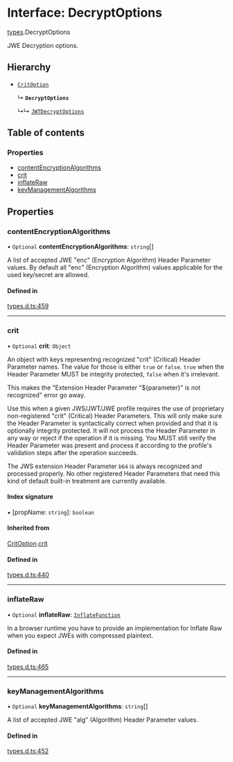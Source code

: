 # Interface: DecryptOptions

[types](../modules/types.md).DecryptOptions

JWE Decryption options.

## Hierarchy

- [`CritOption`](types.CritOption.md)

  ↳ **`DecryptOptions`**

  ↳↳ [`JWTDecryptOptions`](jwt_decrypt.JWTDecryptOptions.md)

## Table of contents

### Properties

- [contentEncryptionAlgorithms](types.DecryptOptions.md#contentencryptionalgorithms)
- [crit](types.DecryptOptions.md#crit)
- [inflateRaw](types.DecryptOptions.md#inflateraw)
- [keyManagementAlgorithms](types.DecryptOptions.md#keymanagementalgorithms)

## Properties

### contentEncryptionAlgorithms

• `Optional` **contentEncryptionAlgorithms**: `string`[]

A list of accepted JWE "enc" (Encryption Algorithm) Header Parameter values.
By default all "enc" (Encryption Algorithm) values applicable for the used
key/secret are allowed.

#### Defined in

[types.d.ts:459](https://github.com/panva/jose/blob/v3.15.0/src/types.d.ts#L459)

___

### crit

• `Optional` **crit**: `Object`

An object with keys representing recognized "crit" (Critical) Header Parameter
names. The value for those is either `true` or `false`. `true` when the
Header Parameter MUST be integrity protected, `false` when it's irrelevant.

This makes the "Extension Header Parameter "${parameter}" is not recognized"
error go away.

Use this when a given JWS/JWT/JWE profile requires the use of proprietary
non-registered "crit" (Critical) Header Parameters. This will only make sure
the Header Parameter is syntactically correct when provided and that it is
optionally integrity protected. It will not process the Header Parameter in
any way or reject if the operation if it is missing. You MUST still
verify the Header Parameter was present and process it according to the
profile's validation steps after the operation succeeds.

The JWS extension Header Parameter `b64` is always recognized and processed
properly. No other registered Header Parameters that need this kind of
default built-in treatment are currently available.

#### Index signature

▪ [propName: `string`]: `boolean`

#### Inherited from

[CritOption](types.CritOption.md).[crit](types.CritOption.md#crit)

#### Defined in

[types.d.ts:440](https://github.com/panva/jose/blob/v3.15.0/src/types.d.ts#L440)

___

### inflateRaw

• `Optional` **inflateRaw**: [`InflateFunction`](types.InflateFunction.md)

In a browser runtime you have to provide an implementation for Inflate Raw
when you expect JWEs with compressed plaintext.

#### Defined in

[types.d.ts:465](https://github.com/panva/jose/blob/v3.15.0/src/types.d.ts#L465)

___

### keyManagementAlgorithms

• `Optional` **keyManagementAlgorithms**: `string`[]

A list of accepted JWE "alg" (Algorithm) Header Parameter values.

#### Defined in

[types.d.ts:452](https://github.com/panva/jose/blob/v3.15.0/src/types.d.ts#L452)
